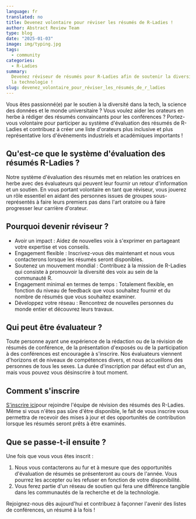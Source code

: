 ```yaml
---
language: fr
translated: no
title: Devenez volontaire pour réviser les résumés de R-Ladies !
author: Abstract Review Team
type: blog
date: "2025-01-03"
image: img/typing.jpg
tags:
  - community
categories:
  - R-Ladies
summary:
  Devenez réviseur de résumés pour R-Ladies afin de soutenir la diversité dans
  la technologie !
slug: devenez_volontaire_pour_réviser_les_résumés_de_r_ladies
---
```


Vous êtes passionné(e) par le soutien à la diversité dans la tech, la science des données et le monde universitaire ?
Vous voulez aider les orateurs en herbe à rédiger des résumés convaincants pour les conférences ?
Portez-vous volontaire pour participer au système d'évaluation des résumés de R-Ladies et contribuez à créer une liste d'orateurs plus inclusive et plus représentative lors d'événements industriels et académiques importants !

## Qu'est-ce que le système d'évaluation des résumés R-Ladies ?

Notre système d'évaluation des résumés met en relation les oratrices en herbe avec des évaluateurs qui peuvent leur fournir un retour d'information et un soutien.
En vous portant volontaire en tant que réviseur, vous jouerez un rôle essentiel en aidant des personnes issues de groupes sous-représentés à faire leurs premiers pas dans l'art oratoire ou à faire progresser leur carrière d'orateur.

## Pourquoi devenir réviseur ?

- Avoir un impact : Aidez de nouvelles voix à s'exprimer en partageant votre expertise et vos conseils.
- Engagement flexible : Inscrivez-vous dès maintenant et nous vous contacterons lorsque les résumés seront disponibles.
- Soutenez un mouvement mondial : Contribuez à la mission de R-Ladies qui consiste à promouvoir la diversité des voix au sein de la communauté R.
- Engagement minimal en termes de temps : Totalement flexible, en fonction du niveau de feedback que vous souhaitez fournir et du nombre de résumés que vous souhaitez examiner.
- Développez votre réseau : Rencontrez de nouvelles personnes du monde entier et découvrez leurs travaux.

## Qui peut être évaluateur ?

Toute personne ayant une expérience de la rédaction ou de la révision de résumés de conférence, de la présentation d'exposés ou de la participation à des conférences est encouragée à s'inscrire.
Nos évaluateurs viennent d'horizons et de niveaux de compétences divers, et nous accueillons des personnes de tous les sexes.
La durée d'inscription par défaut est d'un an, mais vous pouvez vous désinscrire à tout moment.

## Comment s'inscrire

[S'inscrire ici](https://airtable.com/appJadVolZxoDGSIK/pag4bpfeGIATQFefk/form)pour rejoindre l'équipe de révision des résumés des R-Ladies.
Même si vous n'êtes pas sûre d'être disponible, le fait de vous inscrire vous permettra de recevoir des mises à jour et des opportunités de contribution lorsque les résumés seront prêts à être examinés.

## Que se passe-t-il ensuite ?

Une fois que vous vous êtes inscrit :

1. Nous vous contacterons au fur et à mesure que des opportunités d'évaluation de résumés se présenteront au cours de l'année. Vous pourrez les accepter ou les refuser en fonction de votre disponibilité.
2. Vous ferez partie d'un réseau de soutien qui fera une différence tangible dans les communautés de la recherche et de la technologie.

Rejoignez-nous dès aujourd'hui et contribuez à façonner l'avenir des listes de conférences, un résumé à la fois !
